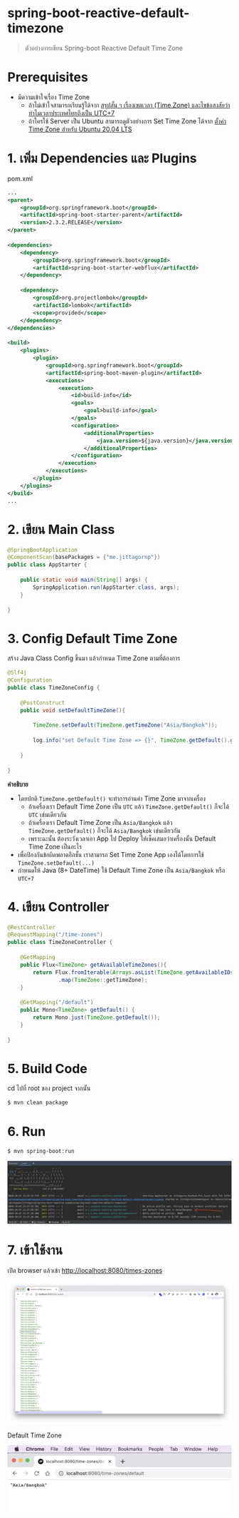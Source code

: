 # spring-boot-reactive-default-timezone

> ตัวอย่างการเขียน Spring-boot Reactive Default Time Zone 

# Prerequisites

- มีความเข้าใจเรื่อง Time Zone 
   - ถ้าไม่เข้าใจสามารถเรียนรู้ได้จาก [สรุปสั้น ๆ เรื่องเขตเวลา (Time Zone) และไขข้อสงสัยว่าทำไมเวลาประเทศไทยถึงเป็น UTC+7](https://www.jittagornp.me/blog/short-summary-of-time-zone/)
   - ถ้าใครใช้ Server เป็น Ubuntu สามารถดูตัวอย่างการ Set Time Zone ได้จาก [ตั้งค่า Time Zone สำหรับ Ubuntu 20.04 LTS](https://www.jittagornp.me/blog/set-timezone-for-ubuntu20.04/)

# 1. เพิ่ม Dependencies และ Plugins 

pom.xml 
``` xml
...
<parent>
    <groupId>org.springframework.boot</groupId>
    <artifactId>spring-boot-starter-parent</artifactId>
    <version>2.3.2.RELEASE</version>
</parent>

<dependencies>
    <dependency>
        <groupId>org.springframework.boot</groupId>
        <artifactId>spring-boot-starter-webflux</artifactId>
    </dependency>

    <dependency>
        <groupId>org.projectlombok</groupId>
        <artifactId>lombok</artifactId>
        <scope>provided</scope>
    </dependency>
</dependencies>

<build>
    <plugins>
        <plugin>
            <groupId>org.springframework.boot</groupId>
            <artifactId>spring-boot-maven-plugin</artifactId>
            <executions>        
                <execution>            
                    <id>build-info</id>            
                    <goals>                
                        <goal>build-info</goal>            
                    </goals>        
                    <configuration>                
                        <additionalProperties>                    
                            <java.version>${java.version}</java.version>                                   
                        </additionalProperties>            
                    </configuration>        
                </execution>    
            </executions>
        </plugin>
    </plugins>
</build>
...
```

# 2. เขียน Main Class 

``` java
@SpringBootApplication
@ComponentScan(basePackages = {"me.jittagornp"})
public class AppStarter {

    public static void main(String[] args) {
        SpringApplication.run(AppStarter.class, args);
    }

}
```

# 3. Config Default Time Zone

สร้าง Java Class Config ขึ้นมา แล้วกำหนด Time Zone ตามที่ต้องการ

```java
@Slf4j
@Configuration
public class TimeZoneConfig {

    @PostConstruct
    public void setDefaultTimeZone(){

        TimeZone.setDefault(TimeZone.getTimeZone("Asia/Bangkok"));

        log.info("set Default Time Zone => {}", TimeZone.getDefault().getID());

    }

}
```

**คำอธิบาย**

- โดยปกติ `TimeZone.getDefault()` จะทำการอ่านค่า Time Zone มาจากเครื่อง 
  - ถ้าเครื่องเรา Default Time Zone เป็น `UTC` แล้ว `TimeZone.getDefault()` ก็จะได้ `UTC` เช่นเดียวกัน 
  - ถ้าเครื่องเรา Default Time Zone เป็น `Asia/Bangkok` แล้ว `TimeZone.getDefault()` ก็จะได้ `Asia/Bangkok` เช่นเดียวกัน   
  - เพราะฉะนั้น ต้องระวังเวลาเอา App ไป Deploy ให้เช็คเสมอว่าเครื่องนั้น Default Time Zone เป็นอะไร 
- เพื่อป้องกันข้อผิดพลาดอีกชั้น เราสามารถ Set Time Zone App เองได้โดยการใช้ `TimeZone.setDefault(...)`
- กำหนดให้ Java (8+ DateTime) ใช้ Default Time Zone เป็น `Asia/Bangkok`  หรือ `UTC+7`

# 4. เขียน Controller
``` java
@RestController
@RequestMapping("/time-zones")
public class TimeZoneController {

    @GetMapping
    public Flux<TimeZone> getAvailableTimeZones(){
        return Flux.fromIterable(Arrays.asList(TimeZone.getAvailableIDs()))
                .map(TimeZone::getTimeZone);
    }

    @GetMapping("/default")
    public Mono<TimeZone> getDefault() {
        return Mono.just(TimeZone.getDefault());
    }

}
```

# 5. Build Code
cd ไปที่ root ของ project จากนั้น  
``` sh
$ mvn clean package
```

# 6. Run 
``` sh 
$ mvn spring-boot:run
```

![](./console.png)

# 7. เข้าใช้งาน

เปิด browser แล้วเข้า [http://localhost:8080/times-zones](http://localhost:8080/times-zones)

![](./available-timezones.png)

Default Time Zone

![](./default-timezone.png)
